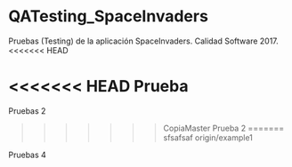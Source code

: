 # QATesting_SpaceInvaders

Pruebas (Testing) de la aplicación SpaceInvaders.
Calidad Software 2017.
<<<<<<< HEAD

<<<<<<< HEAD
Prueba
=======
Pruebas 2 
>>>>>>> CopiaMaster
>Prueba 2
=======
sfsafsaf
>>>>>>> origin/example1

Pruebas 4
